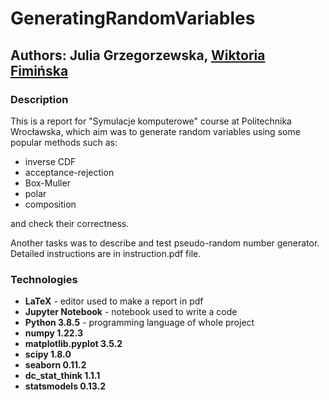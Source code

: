# GeneratingRandomVariables

## Authors: Julia Grzegorzewska, [Wiktoria Fimińska](https://github.com/fiminka)

### Description

This is a report for "Symulacje komputerowe" course at Politechnika Wrocławska, which aim was to generate random variables using some popular methods such as:
- inverse CDF
- acceptance-rejection
- Box-Muller
- polar
- composition

and check their correctness. 

Another tasks was to describe and test pseudo-random number generator. 
Detailed instructions are in instruction.pdf file.

### Technologies
- **LaTeX** - editor used to make a report in pdf
- **Jupyter Notebook** - notebook used to write a code
- **Python 3.8.5** - programming language of whole project 
- **numpy 1.22.3**
- **matplotlib.pyplot 3.5.2**
- **scipy 1.8.0**
- **seaborn 0.11.2**
- **dc_stat_think 1.1.1**
- **statsmodels 0.13.2**

